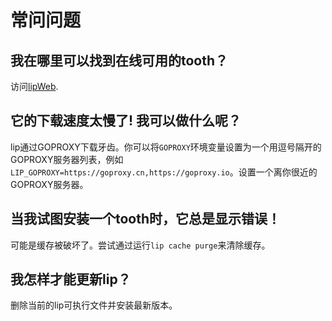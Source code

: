 # 常问问题

## 我在哪里可以找到在线可用的tooth？

访问[lipWeb](https://www.lippkg.com).

## 它的下载速度太慢了! 我可以做什么呢？

lip通过GOPROXY下载牙齿。你可以将`GOPROXY`环境变量设置为一个用逗号隔开的GOPROXY服务器列表，例如`LIP_GOPROXY=https://goproxy.cn,https://goproxy.io`。设置一个离你很近的GOPROXY服务器。

## 当我试图安装一个tooth时，它总是显示错误！

可能是缓存被破坏了。尝试通过运行`lip cache purge`来清除缓存。

## 我怎样才能更新lip？

删除当前的lip可执行文件并安装最新版本。
